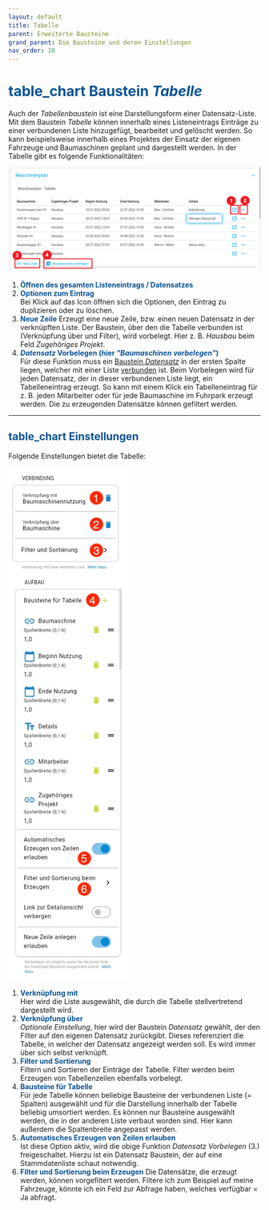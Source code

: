 ```yaml
---
layout: default
title: Tabelle
parent: Erweiterte Bausteine
grand_parent: Die Bausteine und deren Einstellungen
nav_order: 10
---
```


# <span style="color:#0b5394"><span class="material-icons">table_chart</span> **Baustein *Tabelle***</span>

Auch der *Tabellenbaustein* ist eine Darstellungsform einer Datensatz-Liste.
Mit dem Baustein *Tabelle* können innerhalb eines Listeneintrags Einträge zu einer verbundenen Liste hinzugefügt, bearbeitet und gelöscht werden. 
So kann beispielsweise innerhalb eines Projektes der Einsatz der eigenen Fahrzeuge und Baumaschinen geplant und dargestellt werden.
In der Tabelle gibt es folgende Funktionalitäten:

![table1](\assets\record-spec-settings\1table1.png "table1")

1. <span style="color:#0b5394">**Öffnen des gesamten Listeneintrags / Datensatzes**</span>
2. <span style="color:#0b5394">**Optionen zum Eintrag**</span>  
    Bei Klick auf das Icon öffnen sich die Optionen, den Eintrag zu duplizieren oder zu löschen.
3. <span style="color:#0b5394">**Neue Zeile**</span> 
    Erzeugt eine neue Zeile, bzw. einen neuen Datensatz in der verknüpften Liste. 
    Der Baustein, über den die Tabelle verbunden ist (Verknüpfung über und Filter), wird vorbelegt. 
    Hier z. B. *Hausbau* beim Feld *Zugehöriges Projekt*.  
4. <span style="color:#0b5394">***Datensatz* Vorbelegen (hier *"Baumaschinen vorbelegen"*)**</span>  
    Für diese Funktion muss ein [Baustein *Datensatz*](/docs/record-spec-settings/grand-child-expanded/record.html) in der ersten Spalte liegen, welcher mit einer Liste [verbunden](/docs/link-lists.html) ist. Beim Vorbelegen wird für jeden Datensatz, der in dieser verbundenen Liste liegt, ein Tabelleneintrag erzeugt. So kann mit einem Klick ein Tabelleneintrag für z. B. jeden Mitarbeiter oder für jede Baumaschine im Fuhrpark erzeugt werden. Die zu erzeugenden Datensätze können gefiltert werden. 


---

## <span style="color:#0b5394"><span class="material-icons">table_chart</span> **Einstellungen**</span>

Folgende Einstellungen bietet die Tabelle:

![table2](\assets\record-spec-settings\2table.png "table2")


1. <span style="color:#0b5394">**Verknüpfung mit**</span>  
    Hier wird die Liste ausgewählt, die durch die Tabelle stellvertretend dargestellt wird.
2. <span style="color:#0b5394">**Verknüpfung über**</span>  
    *Optionale Einstellung*, hier wird der Baustein *Datensatz* gewählt, der den Filter auf den eigenen Datensatz zurückgibt.
    Dieses referenziert die Tabelle, in welcher der Datensatz angezeigt werden soll. Es wird immer über sich selbst verknüpft.
3. <span style="color:#0b5394">**Filter und Sortierung**</span>  
    Filtern und Sortieren der Einträge der Tabelle. Filter werden beim Erzeugen von Tabellenzeilen ebenfalls vorbelegt.
4. <span style="color:#0b5394">**Bausteine für Tabelle**</span>  
    Für jede Tabelle können beliebige Bausteine der verbundenen Liste (= Spalten) ausgewählt und für die Darstellung innerhalb der Tabelle beliebig umsortiert werden.
    Es können nur Bausteine ausgewählt werden, die in der anderen Liste verbaut worden sind. Hier kann außerdem die Spaltenbreite angepasst werden.
5. <span style="color:#0b5394">**Automatisches Erzeugen von Zeilen erlauben**</span>  
    Ist diese Option aktiv, wird die obige Funktion *Datensatz Vorbelegen* (3.) freigeschaltet.
    Hierzu ist ein Datensatz Baustein, der auf eine Stammdatenliste schaut notwendig.
6. <span style="color:#0b5394">**Filter und Sortierung beim Erzeugen**</span>
    Die Datensätze, die erzeugt werden, können vorgefiltert werden.
    Filtere ich zum Beispiel auf meine Fahrzeuge, könnte ich ein Feld zur Abfrage haben, welches verfügbar = Ja abfragt.
